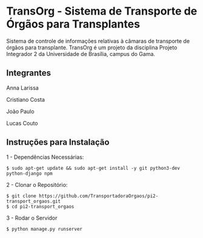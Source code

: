 TransOrg - Sistema de Transporte de Órgãos para Transplantes
========
Sistema de controle de informações relativas à câmaras de transporte de órgãos para transplante. TransOrg é um projeto da disciplina Projeto
Integrador 2 da Universidade de Brasília, campus do Gama.

Integrantes
-----------
Anna Larissa

Cristiano Costa

João Paulo

Lucas Couto

Instruções para Instalação
--------------------------

1 - Dependências Necessárias:
  ```
  $ sudo apt-get update && sudo apt-get install -y git python3-dev python-django npm
  ```

2 - Clonar o Repositório:

```
$ git clone https://github.com/TransportadoraOrgaos/pi2-transport_orgaos.git
$ cd pi2-transport_orgaos
```

3 - Rodar o Servidor
 ```
 $ python manage.py runserver

 ```

